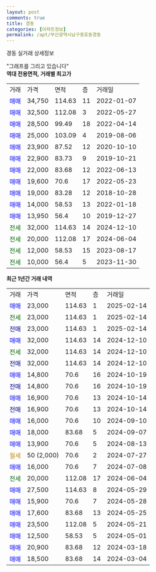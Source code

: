 ```yaml
---
layout: post
comments: true
title: 경동
categories: [아파트정보]
permalink: /apt/부산광역시남구용호동경동
---
```


경동 실거래 상세정보

<script type="text/javascript">
  google.charts.load('current', {'packages':['line', 'corechart']});
  google.charts.setOnLoadCallback(drawChart);

  function drawChart() {
    var data = new google.visualization.DataTable();
    data.addColumn('date', '거래일');
    data.addColumn('number', "매매");
    data.addColumn('number', "전세");
    data.addColumn('number', "전매");

    data.addRows([[new Date(Date.parse("2025-02-14")), 23000, null, null], [new Date(Date.parse("2025-02-14")), null, 23000, null], [new Date(Date.parse("2025-02-14")), null, null, 23000], [new Date(Date.parse("2024-12-10")), 32000, null, null], [new Date(Date.parse("2024-12-10")), null, 32000, null], [new Date(Date.parse("2024-12-10")), null, null, 32000], [new Date(Date.parse("2024-10-19")), 14800, null, null], [new Date(Date.parse("2024-10-19")), null, null, 14800], [new Date(Date.parse("2024-10-14")), 16900, null, null], [new Date(Date.parse("2024-10-14")), null, null, 16900], [new Date(Date.parse("2024-09-10")), 16000, null, null], [new Date(Date.parse("2024-09-07")), 18000, null, null], [new Date(Date.parse("2024-08-13")), 13900, null, null], [new Date(Date.parse("2024-07-27")), null, null, null], [new Date(Date.parse("2024-07-08")), 16000, null, null], [new Date(Date.parse("2024-06-04")), null, 20000, null], [new Date(Date.parse("2024-05-29")), 27500, null, null], [new Date(Date.parse("2024-05-28")), 15900, null, null], [new Date(Date.parse("2024-05-25")), 17600, null, null], [new Date(Date.parse("2024-05-21")), 23500, null, null], [new Date(Date.parse("2024-05-01")), 12500, null, null], [new Date(Date.parse("2024-03-18")), 20900, null, null], [new Date(Date.parse("2024-03-04")), 18500, null, null]]);

    var options = {
      hAxis: {
        format: 'yyyy/MM/dd'
      },    
      lineWidth: 0,
      pointsVisible: true,    
      title: '최근 1년간 유형별 실거래가 분포',
      legend: { position: 'bottom' }
    };

    var formatter = new google.visualization.NumberFormat({pattern:'###,###'} );
    formatter.format(data, 1);
    formatter.format(data, 2);
    
    setTimeout(function() {
        var chart = new google.visualization.LineChart(document.getElementById('columnchart_material'));
        chart.draw(data, (options));
        document.getElementById('loading').style.display = 'none';
    }, 200);
  }
</script>


<div id="loading" style="z-index:20; display: block; margin-left: 0px">"그래프를 그리고 있습니다"</div>
<div id="columnchart_material" style="width: 95%; margin-left: 0px; display: block"></div>
<!-- contents start -->
<b>역대 전용면적, 거래별 최고가</b>
<table class="sortable">
    <tr>
      <td>거래</td>
      <td>가격</td>
      <td>면적</td>
      <td>층</td>
      <td>거래일</td>
    </tr>
        <tr>
          <td><a style="color: blue">매매</a></td>
          <td>34,750</td>
          <td>114.63</td>
          <td>11</td>
          <td>2022-01-07</td>
        </tr>            <tr>
          <td><a style="color: blue">매매</a></td>
          <td>32,500</td>
          <td>112.08</td>
          <td>3</td>
          <td>2022-05-27</td>
        </tr>            <tr>
          <td><a style="color: blue">매매</a></td>
          <td>28,500</td>
          <td>99.49</td>
          <td>18</td>
          <td>2022-04-14</td>
        </tr>            <tr>
          <td><a style="color: blue">매매</a></td>
          <td>25,000</td>
          <td>103.09</td>
          <td>4</td>
          <td>2019-08-06</td>
        </tr>            <tr>
          <td><a style="color: blue">매매</a></td>
          <td>23,900</td>
          <td>87.52</td>
          <td>12</td>
          <td>2020-10-10</td>
        </tr>            <tr>
          <td><a style="color: blue">매매</a></td>
          <td>22,900</td>
          <td>83.73</td>
          <td>9</td>
          <td>2019-10-21</td>
        </tr>            <tr>
          <td><a style="color: blue">매매</a></td>
          <td>22,000</td>
          <td>83.68</td>
          <td>12</td>
          <td>2022-06-13</td>
        </tr>            <tr>
          <td><a style="color: blue">매매</a></td>
          <td>19,600</td>
          <td>70.6</td>
          <td>17</td>
          <td>2022-05-23</td>
        </tr>            <tr>
          <td><a style="color: blue">매매</a></td>
          <td>19,000</td>
          <td>83.28</td>
          <td>12</td>
          <td>2018-10-28</td>
        </tr>            <tr>
          <td><a style="color: blue">매매</a></td>
          <td>14,000</td>
          <td>58.53</td>
          <td>13</td>
          <td>2022-01-18</td>
        </tr>            <tr>
          <td><a style="color: blue">매매</a></td>
          <td>13,950</td>
          <td>56.4</td>
          <td>10</td>
          <td>2019-12-27</td>
        </tr>        
        <tr>
              <td><a style="color: darkgreen">전세</a></td>
              <td>32,000</td>
              <td>114.63</td>
              <td>14</td>
              <td>2024-12-10</td>
            </tr>            <tr>
              <td><a style="color: darkgreen">전세</a></td>
              <td>20,000</td>
              <td>112.08</td>
              <td>17</td>
              <td>2024-06-04</td>
            </tr>            <tr>
              <td><a style="color: darkgreen">전세</a></td>
              <td>12,000</td>
              <td>58.53</td>
              <td>15</td>
              <td>2023-08-17</td>
            </tr>            <tr>
              <td><a style="color: darkgreen">전세</a></td>
              <td>10,000</td>
              <td>56.4</td>
              <td>5</td>
              <td>2023-11-30</td>
            </tr>        
    
</table>

<b>최근 1년간 거래 내역</b>

<table class="sortable">
    <tr>
      <td>거래</td>
      <td>가격</td>
      <td>면적</td>
      <td>층</td>
      <td>거래일</td>
    </tr>
    <tr>
      <td><a style="color: blue">매매</a></td>
      <td>23,000</td>
      <td>114.63</td>
      <td>1</td>
      <td>2025-02-14</td>
    </tr>          <tr>
      <td><a style="color: darkgreen">전세</a></td>
      <td>23,000</td>
      <td>114.63</td>
      <td>1</td>
      <td>2025-02-14</td>
    </tr>          <tr>
      <td><a style="color: darkblue">전매</a></td>
      <td>23,000</td>
      <td>114.63</td>
      <td>1</td>
      <td>2025-02-14</td>
    </tr>          <tr>
      <td><a style="color: blue">매매</a></td>
      <td>32,000</td>
      <td>114.63</td>
      <td>14</td>
      <td>2024-12-10</td>
    </tr>          <tr>
      <td><a style="color: darkgreen">전세</a></td>
      <td>32,000</td>
      <td>114.63</td>
      <td>14</td>
      <td>2024-12-10</td>
    </tr>          <tr>
      <td><a style="color: darkblue">전매</a></td>
      <td>32,000</td>
      <td>114.63</td>
      <td>14</td>
      <td>2024-12-10</td>
    </tr>          <tr>
      <td><a style="color: blue">매매</a></td>
      <td>14,800</td>
      <td>70.6</td>
      <td>16</td>
      <td>2024-10-19</td>
    </tr>          <tr>
      <td><a style="color: darkblue">전매</a></td>
      <td>14,800</td>
      <td>70.6</td>
      <td>16</td>
      <td>2024-10-19</td>
    </tr>          <tr>
      <td><a style="color: blue">매매</a></td>
      <td>16,900</td>
      <td>70.6</td>
      <td>13</td>
      <td>2024-10-14</td>
    </tr>          <tr>
      <td><a style="color: darkblue">전매</a></td>
      <td>16,900</td>
      <td>70.6</td>
      <td>13</td>
      <td>2024-10-14</td>
    </tr>          <tr>
      <td><a style="color: blue">매매</a></td>
      <td>16,000</td>
      <td>70.6</td>
      <td>10</td>
      <td>2024-09-10</td>
    </tr>          <tr>
      <td><a style="color: blue">매매</a></td>
      <td>18,000</td>
      <td>83.68</td>
      <td>5</td>
      <td>2024-09-07</td>
    </tr>          <tr>
      <td><a style="color: blue">매매</a></td>
      <td>13,900</td>
      <td>70.6</td>
      <td>5</td>
      <td>2024-08-13</td>
    </tr>          <tr>
      <td><a style="color: darkgoldenrod">월세</a></td>
      <td>50 (2,000)</td>
      <td>70.6</td>
      <td>2</td>
      <td>2024-07-27</td>
    </tr>          <tr>
      <td><a style="color: blue">매매</a></td>
      <td>16,000</td>
      <td>70.6</td>
      <td>7</td>
      <td>2024-07-08</td>
    </tr>          <tr>
      <td><a style="color: darkgreen">전세</a></td>
      <td>20,000</td>
      <td>112.08</td>
      <td>17</td>
      <td>2024-06-04</td>
    </tr>          <tr>
      <td><a style="color: blue">매매</a></td>
      <td>27,500</td>
      <td>114.63</td>
      <td>8</td>
      <td>2024-05-29</td>
    </tr>          <tr>
      <td><a style="color: blue">매매</a></td>
      <td>15,900</td>
      <td>70.6</td>
      <td>7</td>
      <td>2024-05-28</td>
    </tr>          <tr>
      <td><a style="color: blue">매매</a></td>
      <td>17,600</td>
      <td>83.68</td>
      <td>13</td>
      <td>2024-05-25</td>
    </tr>          <tr>
      <td><a style="color: blue">매매</a></td>
      <td>23,500</td>
      <td>112.08</td>
      <td>5</td>
      <td>2024-05-21</td>
    </tr>          <tr>
      <td><a style="color: blue">매매</a></td>
      <td>12,500</td>
      <td>58.53</td>
      <td>5</td>
      <td>2024-05-01</td>
    </tr>          <tr>
      <td><a style="color: blue">매매</a></td>
      <td>20,900</td>
      <td>83.68</td>
      <td>12</td>
      <td>2024-03-18</td>
    </tr>          <tr>
      <td><a style="color: blue">매매</a></td>
      <td>18,500</td>
      <td>83.68</td>
      <td>14</td>
      <td>2024-03-04</td>
    </tr>      </table>
<!-- contents end -->    

